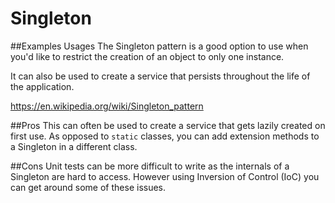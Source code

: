 # Singleton

##Examples Usages
The Singleton pattern is a good option to use when you'd like to restrict the creation of an object to only one instance. 

It can also be used to create a service that persists throughout the life of the application.

https://en.wikipedia.org/wiki/Singleton_pattern

##Pros
This can often be used to create a service that gets lazily created on first use. As opposed to `static` classes, you can add extension methods to a Singleton in a different class.

##Cons
Unit tests can be more difficult to write as the internals of a Singleton are hard to access. However using Inversion of Control (IoC) you can get around some of these issues.
